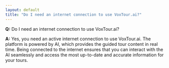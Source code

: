 ```yaml
---
layout: default
title: "Do I need an internet connection to use VoxTour.ai?"
---
```


**Q:** Do I need an internet connection to use VoxTour.ai?

**A:** Yes, you need an active internet connection to use VoxTour.ai. The platform is powered by AI, which provides the guided tour content in real time. Being connected to the internet ensures that you can interact with the AI seamlessly and access the most up-to-date and accurate information for your tours.

